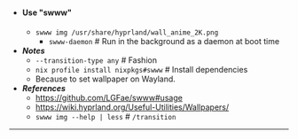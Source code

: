- #### Use "swww"
    - `swww img /usr/share/hyprland/wall_anime_2K.png`
        - `swww-daemon` # Run in the background as a daemon at boot time
- ***Notes***
    - `--transition-type any` # Fashion
    - `nix profile install nixpkgs#swww` # Install dependencies
    - Because to set wallpaper on Wayland.
- ***References***
    - https://github.com/LGFae/swww#usage
    - https://wiki.hyprland.org/Useful-Utilities/Wallpapers/
    - `swww img --help | less` # `/transition`
- ---
